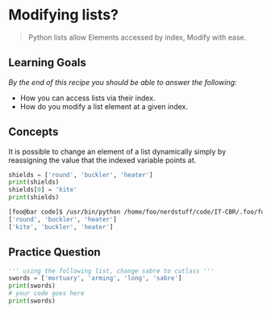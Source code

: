 # Modifying lists?

> Python lists allow
> Elements accessed by index,
> Modify with ease.

## Learning Goals

*By the end of this recipe you should be able to answer the following:*

* How you can access lists via their index.
* How do you modify a list element at a given index.

## Concepts

It is possible to change an element of a list dynamically simply by reassigning the value that the indexed variable points at.

```python
shields = ['round', 'buckler', 'heater']
print(shields)
shields[0] = 'kite'
print(shields)
```

```bash
[foo@bar code]$ /usr/bin/python /home/foo/nerdstuff/code/IT-CBR/.foo/foo.py
['round', 'buckler', 'heater']
['kite', 'buckler', 'heater']
```

## Practice Question

```python
''' using the following list, change sabre to cutlass '''
swords = ['mortuary', 'arming', 'long', 'sabre']
print(swords)
# your code goes here
print(swords)
```
